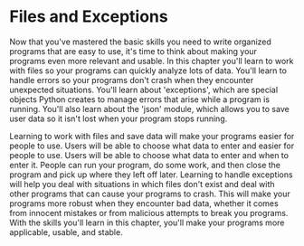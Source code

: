 # Files and Exceptions

Now that you've mastered the basic skills you need to write organized programs that are easy to use, it's time to think about making your programs even more relevant and usable. In this chapter you'll learn to work with files so your programs can quickly analyze lots of data. You'll learn to handle errors so your programs don't crash when they encounter unexpected situations. You'll learn about 'exceptions', which are special objects Python creates to manage errors that arise while a program is running. You'll also learn about the 'json' module, which allows you to save user data so it isn't lost when your program stops running.

Learning to work with files and save data will make your programs easier for people to use. Users will be able to choose what data to enter and easier for people to use. Users will be able to choose what data to enter and when to enter it. People can run your program, do some work, and then close the program and pick up where they left off later. Learning to handle exceptions will help you deal with situations in which files don't exist and deal with other programs that can cause your programs to crash. This will make your programs more robust when they encounter bad data, whether it comes from innocent mistakes or from malicious attempts to break you programs. With the skills you'll learn in this chapter, you'll make your programs more applicable, usable, and stable.